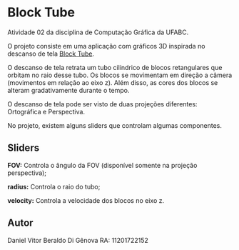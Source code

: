 # Block Tube

Atividade 02 da disciplina de Computação Gráfica da UFABC.

O projeto consiste em uma aplicação com gráficos 3D inspirada no descanso de tela [Block Tube](https://www.youtube.com/watch?v=L0JUBhpZlMw).

O descanso de tela retrata um tubo cilíndrico de blocos retangulares que orbitam no raio desse tubo.
Os blocos se movimentam em direção a câmera (movimentos em relação ao eixo z).
Além disso, as cores dos blocos se alteram gradativamente durante o tempo.

O descanso de tela pode ser visto de duas projeções diferentes: Ortográfica e Perspectiva.

No projeto, existem alguns sliders que controlam algumas componentes.

## Sliders
<b>FOV:</b> Controla o ângulo da FOV (disponível somente na projeção perspectiva);

<b>radius:</b> Controla o raio do tubo;

<b>velocity:</b> Controla a velocidade dos blocos no eixo z.

## Autor

Daniel Vitor Beraldo Di Gênova RA: 11201722152
